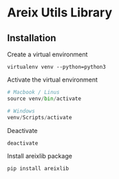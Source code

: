 # Areix Utils Library

## Installation
Create a virtual environment 
```
virtualenv venv --python=python3
```
Activate the virtual environment 
```python
# Macbook / Linus
source venv/bin/activate 

# Windows
venv/Scripts/activate
```
Deactivate
```
deactivate
```
Install areixlib package
```
pip install areixlib
```
